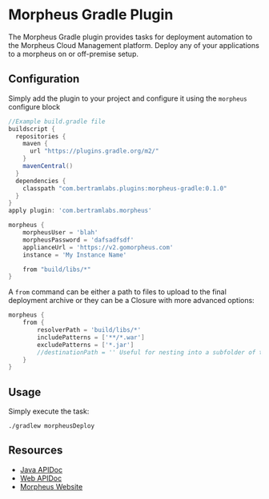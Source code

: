 # Morpheus Gradle Plugin

The Morpheus Gradle plugin provides tasks for deployment automation to the Morpheus Cloud Management platform. Deploy any of your applications to a morpheus on or off-premise setup.

## Configuration

Simply add the plugin to your project and configure it using the `morpheus` configure block

```groovy
//Example build.gradle file
buildscript {
  repositories {
    maven {
      url "https://plugins.gradle.org/m2/"
    }
    mavenCentral()
  }
  dependencies {
    classpath "com.bertramlabs.plugins:morpheus-gradle:0.1.0"
  }
}
apply plugin: 'com.bertramlabs.morpheus'

morpheus {
    morpheusUser = 'blah'
    morpheusPassword = 'dafsadfsdf'
    applianceUrl = 'https://v2.gomorpheus.com'
    instance = 'My Instance Name'

    from "build/libs/*"
}
```

A `from` command can be either a path to files to upload to the final deployment archive or they can be a Closure with more advanced options:

```groovy
morpheus {
    from {
        resolverPath = 'build/libs/*'
        includePatterns = ['**/*.war']
        excludePatterns = ['*.jar']
        //destinationPath = '' Useful for nesting into a subfolder of the deploy archive
    }
}
```


## Usage

Simply execute the task:

```shell
./gradlew morpheusDeploy
```

## Resources

* [Java APIDoc](http://gomorpheus.github.io/morpheus-java-sdk)
* [Web APIDoc](http://bertramdev.github.io/morpheus-apidoc/)
* [Morpheus Website](https://www.gomorpheus.com)
